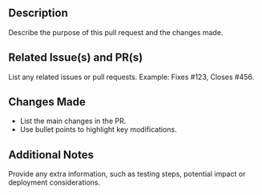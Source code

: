 ## Description

Describe the purpose of this pull request and the changes made.

## Related Issue(s) and PR(s)

List any related issues or pull requests. Example: Fixes #123, Closes #456.

## Changes Made

- List the main changes in the PR.
- Use bullet points to highlight key modifications.

## Additional Notes

Provide any extra information, such as testing steps, potential impact or deployment considerations.
